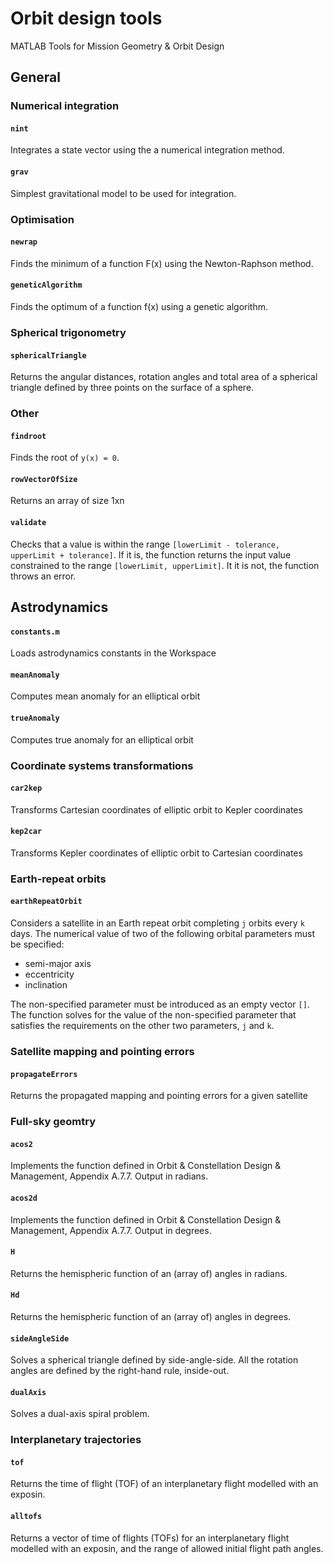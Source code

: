 # Orbit design tools
MATLAB Tools for Mission Geometry &amp; Orbit Design

## General

### Numerical integration
#### `nint`
Integrates a state vector using the a numerical integration method.
#### `grav`
Simplest gravitational model to be used for integration.

### Optimisation
#### `newrap`
Finds the minimum of a function F(x) using the Newton-Raphson method.
#### `geneticAlgorithm`
Finds the optimum of a function f(x) using a genetic algorithm.

### Spherical trigonometry
#### `sphericalTriangle`
Returns the angular distances, rotation angles and total area of a spherical triangle defined by three points on the surface of a sphere.

### Other
#### `findroot`
Finds the root of `y(x) = 0`.

#### `rowVectorOfSize`
Returns an array of size 1xn

#### `validate`
Checks that a value is within the range `[lowerLimit - tolerance, upperLimit + tolerance]`. If it is, the function returns the input value constrained to the range `[lowerLimit, upperLimit]`. It it is not, the function throws an error.

## Astrodynamics

#### `constants.m`
Loads astrodynamics constants in the Workspace

#### `meanAnomaly`
Computes mean anomaly for an elliptical orbit
#### `trueAnomaly`
Computes true anomaly for an elliptical orbit

### Coordinate systems transformations
#### `car2kep`
Transforms Cartesian coordinates of elliptic orbit to Kepler coordinates
#### `kep2car`
Transforms Kepler coordinates of elliptic orbit to Cartesian coordinates

### Earth-repeat orbits
#### `earthRepeatOrbit`
Considers a satellite in an Earth repeat orbit completing `j` orbits every
`k` days. The numerical value of two of the following orbital parameters
must be specified:
- semi-major axis
- eccentricity
- inclination

The non-specified parameter must be introduced as an empty vector `[]`.
The function solves for the value of the non-specified parameter that
satisfies the requirements on the other two parameters, `j` and `k`.


### Satellite mapping and pointing errors
#### `propagateErrors`
Returns the propagated mapping and pointing errors for a given satellite


### Full-sky geomtry
#### `acos2`
Implements the function defined in Orbit & Constellation Design & Management, Appendix A.7.7. Output in radians.
#### `acos2d`
Implements the function defined in Orbit & Constellation Design & Management, Appendix A.7.7. Output in degrees.

#### `H`
Returns the hemispheric function of an (array of) angles in radians.
#### `Hd`
Returns the hemispheric function of an (array of) angles in degrees.

#### `sideAngleSide`
Solves a spherical triangle defined by side-angle-side. All the rotation angles are defined by the right-hand rule, inside-out.

#### `dualAxis`
Solves a dual-axis spiral problem.


### Interplanetary trajectories
#### `tof`
Returns the time of flight (TOF) of an interplanetary flight modelled with an exposin.

#### `alltofs`
Returns a vector of time of flights (TOFs) for an interplanetary flight modelled with an exposin, and the range of allowed initial flight path angles.
